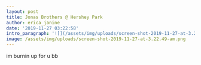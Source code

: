 ```yaml
---
layout: post
title: Jonas Brothers @ Hershey Park
author: erica_janine
date: '2019-11-27 03:22:58'
intro_paragraph: '![](/assets/img/uploads/screen-shot-2019-11-27-at-3.22.49-am.png)'
image: /assets/img/uploads/screen-shot-2019-11-27-at-3.22.49-am.png
---
```

im burnin up for u bb

